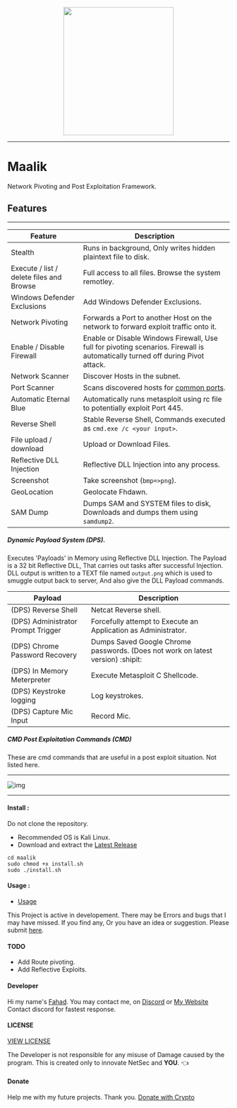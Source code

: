 <p align = "center">
  <img src="https://github.com/quantumcored/maalik/raw/master/maaliklogo.png" height = "290" width = "250">
  </p>

---

# Maalik
Network Pivoting and Post Exploitation Framework.

## Features
---

Feature | Description
--------|-------------
Stealth | Runs in background, Only writes hidden plaintext file to disk.
Execute / list / delete files and Browse | Full access to all files. Browse the system remotley.
Windows Defender Exclusions | Add Windows Defender Exclusions.
Network Pivoting | Forwards a Port to another Host on the network to forward exploit traffic onto it.
Enable / Disable Firewall | Enable or Disable Windows Firewall, Use full for pivoting scenarios. Firewall is automatically turned off during Pivot attack.
Network Scanner | Discover Hosts in the subnet.
Port Scanner | Scans discovered hosts for [common ports](https://github.com/quantumcored/maalik/blob/master/common_ports).
Automatic Eternal Blue | Automatically runs metasploit using rc file to potentially exploit Port 445.
Reverse Shell | Stable Reverse Shell, Commands executed as ``cmd.exe /c <your input>``.
File upload / download | Upload or Download Files.
Reflective DLL Injection | Reflective DLL Injection into any process.
Screenshot | Take screenshot (``bmp=>png``).
GeoLocation | Geolocate Fhdawn.
SAM Dump | Dumps SAM and SYSTEM files to disk, Downloads and dumps them using ``samdump2``.


##### Dynamic Payload System (DPS). 
Executes 'Payloads' in Memory using Reflective DLL Injection.
The Payload is a 32 bit Reflective DLL, That carries out tasks after successful Injection.
DLL output is written to a TEXT file named ``output.png`` which is used to smuggle output back to server, And also give the DLL Payload commands.

Payload | Description
--------|------------
(DPS) Reverse Shell | Netcat Reverse shell.
(DPS) Administrator Prompt Trigger | Forcefully attempt to Execute an Application as Administrator.
(DPS) Chrome Password Recovery | Dumps Saved Google Chrome passwords. (Does not work on latest version) :shipit:
(DPS) In Memory Meterpreter | Execute Metasploit C Shellcode.
(DPS) Keystroke logging | Log keystrokes.
(DPS) Capture Mic Input | Record Mic.

##### CMD Post Exploitation Commands (CMD)
These are cmd commands that are useful in a post exploit situation. Not listed here.

---

![img](https://github.com/quantumcored/maalik/raw/master/maalikp.png)

---

#### Install : 
Do not clone the repository.
- Recommended OS is Kali Linux.
- Download and extract the [Latest Release](https://github.com/quantumcored/maalik/releases/)
```
cd maalik
sudo chmod +x install.sh
sudo ./install.sh
```

#### Usage :
- [Usage](https://netsec.quantumcored.com/index.php?u=/topic/3/maalik-framework)

This Project is active in developement. There may be Errors and bugs that I may have missed. If you find any, Or you have an idea or suggestion. Please submit [here](https://github.com/quantumcored/maalik/issues).

#### TODO 
- Add Route pivoting.
- Add Reflective Exploits.

#### Developer
Hi my name's [Fahad](https://github.com/quantumcore).
You may contact me, on [Discord](https://discordapp.com/invite/8snh7nx) or [My Website](https://quantumcored.com/)
Contact discord for fastest response.

#### LICENSE
[VIEW LICENSE](https://github.com/quantumcored/maalik/blob/master/LICENSE) 

The Developer is not responsible for any misuse of Damage caused by the program. This is created only to innovate NetSec and **YOU**. :point_left:

#### Donate
Help me with my future projects. Thank you.
[Donate with Crypto](https://commerce.coinbase.com/checkout/cebcb394-f73e-4990-98b9-b3fdd852358f)
